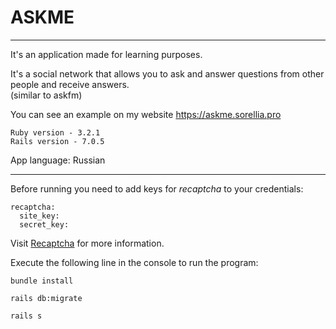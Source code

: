 # ASKME

___

It's an application made for learning purposes. 

It's a social network that allows you to ask and answer questions
from other people and receive answers.  
(similar to askfm)

You can see an example on my website https://askme.sorellia.pro

```
Ruby version - 3.2.1
Rails version - 7.0.5
```

App language: Russian

___

Before running you need to add keys for _recaptcha_ to your credentials:

```
recaptcha:
  site_key: 
  secret_key: 
```

Visit [Recaptcha](https://developers.google.com/recaptcha?hl=en "Recaptcha") for more information.  

Execute the following line in the console to run the program:

```
bundle install

rails db:migrate

rails s
```
